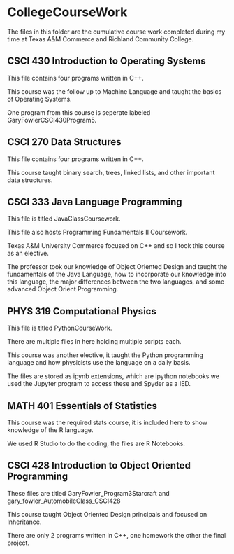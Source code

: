 # CollegeCourseWork

The files in this folder are the cumulative course work completed during my time at
Texas A&M Commerce and Richland Community College.


## CSCI 430 Introduction to Operating Systems

This file contains four programs written in C++.

This course was the follow up to Machine Language and taught the basics of Operating Systems.


One program from this course is seperate labeled GaryFowlerCSCI430Program5.


## CSCI 270 Data Structures

This file contains four programs written in C++.

This course taught binary search, trees, linked lists, and other important data structures.


## CSCI 333 Java Language Programming

This file is titled JavaClassCoursework.

This file also hosts Programming Fundamentals II Coursework.

Texas A&M University Commerce focused on C++ and so I took this course as an elective.

The professor took our knowledge of Object Oriented Design and taught the fundamentals of the Java
Language, how to incorporate our knowledge into this language, the major differences between the two
languages, and some advanced Object Orient Programming.


## PHYS 319 Computational Physics

This file is titled PythonCourseWork.

There are multiple files in here holding multiple scripts each.

This course was another elective, it taught the Python programming language and how physicists use the language
on a daily basis.

The files are stored as ipynb extensions, which are ipython notebooks we used the Jupyter program to access these
and Spyder as a IED.


## MATH 401 Essentials of Statistics

This course was the required stats course, it is included here to show knowledge of the R language.

We used R Studio to do the coding, the files are R Notebooks.


## CSCI 428 Introduction to Object Oriented Programming

These files are titled GaryFowler_Program3Starcraft and
gary_fowler_AutomobileClass_CSCI428

This course taught Object Oriented Design principals and focused on Inheritance.

There are only 2 programs written in C++, one homework the other the final project.
